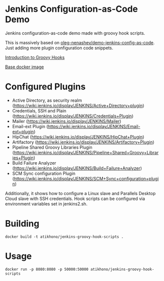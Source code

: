 # Jenkins Configuration-as-Code Demo

Jenkins configuration-as-code demo made with groovy hook scripts.

This is massively based on [oleg-nenashev/demo-jenkins-config-as-code](https://github.com/oleg-nenashev/demo-jenkins-config-as-code). Just adding more plugin configuration code snippets.

[Introduction to Groovy Hooks](https://wiki.jenkins.io/display/JENKINS/Groovy+Hook+Script)

[Base docker image](https://github.com/jenkinsci/docker)

# Configured Plugins

* Active Directory, as security realm (https://wiki.jenkins.io/display/JENKINS/Active+Directory+plugin)
* Credentials, SSH and Plain (https://wiki.jenkins.io/display/JENKINS/Credentials+Plugin)
* Mailer (https://wiki.jenkins.io/display/JENKINS/Mailer)
* Email-ext Plugin (https://wiki.jenkins.io/display/JENKINS/Email-ext+plugin)
* HipChat (https://wiki.jenkins.io/display/JENKINS/HipChat+Plugin)
* Artifactory (https://wiki.jenkins.io/display/JENKINS/Artifactory+Plugin)
* Pipeline Shared Groovy Libraries Plugin (https://wiki.jenkins.io/display/JENKINS/Pipeline+Shared+Groovy+Libraries+Plugin)
* Build Failure Analyzer (https://wiki.jenkins.io/display/JENKINS/Build+Failure+Analyzer)
* SCM Sync configuration Plugin (https://wiki.jenkins.io/display/JENKINS/SCM+Sync+configuration+plugin)

Additionally, it shows how to configure a Linux slave and Parallels Desktop Cloud slave with SSH credentials. Hook scripts can be configured via environment variables set in jenkins2.sh.

# Building
```
docker build -t atikhono/jenkins-groovy-hook-scripts .
```
# Usage
```
docker run -p 8080:8080 -p 50000:50000 atikhono/jenkins-groovy-hook-scripts
```
